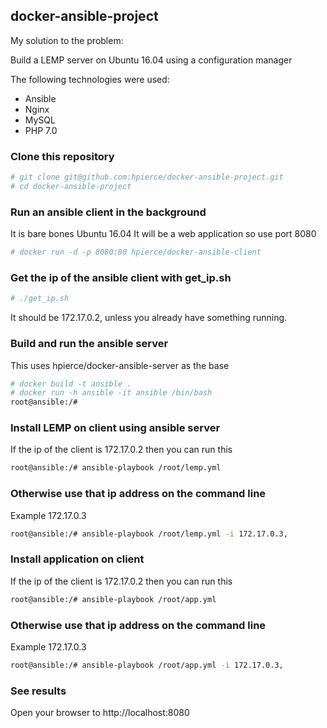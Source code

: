 ## docker-ansible-project

My solution to the problem:

Build a LEMP server on Ubuntu 16.04 using a configuration manager

The following technologies were used:

- Ansible
- Nginx
- MySQL
- PHP 7.0

### Clone this repository
``` bash
# git clone git@github.com:hpierce/docker-ansible-project.git
# cd docker-ansible-project
```

### Run an ansible client in the background
It is bare bones Ubuntu 16.04
It will be a web application so use port 8080
``` bash
# docker run -d -p 8080:80 hpierce/docker-ansible-client
```

### Get the ip of the ansible client with get_ip.sh
``` bash
# ./get_ip.sh
```
It should be 172.17.0.2, unless you already have something running.

### Build and run the ansible server
This uses hpierce/docker-ansible-server as the base
``` bash
# docker build -t ansible .
# docker run -h ansible -it ansible /bin/bash
root@ansible:/# 
```

### Install LEMP on client using ansible server
If the ip of the client is 172.17.0.2 then you can run this
``` bash
root@ansible:/# ansible-playbook /root/lemp.yml
```

### Otherwise use that ip address on the command line 
Example 172.17.0.3
``` bash
root@ansible:/# ansible-playbook /root/lemp.yml -i 172.17.0.3,
```

### Install application on client
If the ip of the client is 172.17.0.2 then you can run this
``` bash
root@ansible:/# ansible-playbook /root/app.yml
```

### Otherwise use that ip address on the command line 
Example 172.17.0.3
``` bash
root@ansible:/# ansible-playbook /root/app.yml -i 172.17.0.3,
```
### See results
Open your browser to http://localhost:8080

